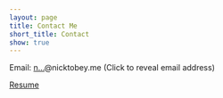 ```yaml
---
layout: page
title: Contact Me
short_title: Contact
show: true
---
```


Email: <a href="http://www.google.com/recaptcha/mailhide/d?k=01PyzpEtsdiTNGSY5qMSY7pQ==&amp;c=D6CTIppN7TpZoOTLEGsKQJ_B3MPz8Ar0bUTnNOhkn0A=" onclick="window.open('http://www.google.com/recaptcha/mailhide/d?k\07501PyzpEtsdiTNGSY5qMSY7pQ\75\75\46c\75D6CTIppN7TpZoOTLEGsKQJ_B3MPz8Ar0bUTnNOhkn0A\075', '', 'toolbar=0,scrollbars=0,location=0,statusbar=0,menubar=0,resizable=0,width=500,height=300'); return false;" title="Reveal this e-mail address">n...</a>@nicktobey.me (Click to reveal email address)

<a href="http://nicktobey.me/resume.pdf"><u>Resume</u></a>